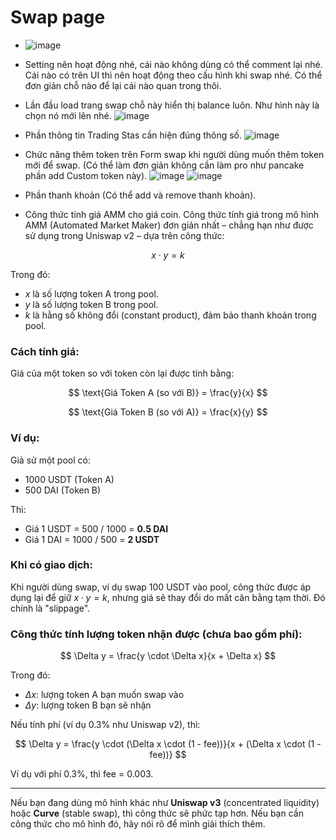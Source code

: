 # Swap page
- ![image](https://github.com/user-attachments/assets/daaa4684-dcc9-4320-868e-3543365121ae)
- Setting nên hoạt động nhé, cái nào không dùng có thể comment lại nhé. Cái nào có trên UI thì nên hoạt động theo cấu hình khi swap nhé. Có thể đơn giản chỗ nào để lại cái nào quan trong thôi.
- Lần đầu load trang swap chỗ này hiển thị balance luôn. Như hình này là chọn nó mới lên nhé.
![image](https://github.com/user-attachments/assets/05e4cc7f-ef9f-40dc-88cc-d0f166320047)

- Phần thông tin Trading Stas cần hiện đúng thông số.
![image](https://github.com/user-attachments/assets/0d69cce7-043a-4aa3-863d-bdbde0263fa5)

- Chức năng thêm token trên Form swap khi người dùng muốn thêm token mới để swap. (Có thể làm đơn giản không cần làm pro như pancake phần add Custom token này).
![image](https://github.com/user-attachments/assets/1128a2b6-4028-4726-ab41-6139b51a2c26)
![image](https://github.com/user-attachments/assets/473229d6-a4ba-40b5-a39b-e43fd617e482)

- Phần thanh khoản (Có thể add và remove thanh khoản).
- Công thức tính giá AMM cho giá coin.
Công thức tính giá trong mô hình AMM (Automated Market Maker) đơn giản nhất – chẳng hạn như được sử dụng trong Uniswap v2 – dựa trên công thức:

$$
x \cdot y = k
$$

Trong đó:

* $x$ là số lượng token A trong pool.
* $y$ là số lượng token B trong pool.
* $k$ là hằng số không đổi (constant product), đảm bảo thanh khoản trong pool.

### Cách tính giá:

Giá của một token so với token còn lại được tính bằng:

$$
\text{Giá Token A (so với B)} = \frac{y}{x}
$$

$$
\text{Giá Token B (so với A)} = \frac{x}{y}
$$

### Ví dụ:

Giả sử một pool có:

* 1000 USDT (Token A)
* 500 DAI (Token B)

Thì:

* Giá 1 USDT = 500 / 1000 = **0.5 DAI**
* Giá 1 DAI = 1000 / 500 = **2 USDT**

### Khi có giao dịch:

Khi người dùng swap, ví dụ swap 100 USDT vào pool, công thức được áp dụng lại để giữ $x \cdot y = k$, nhưng giá sẽ thay đổi do mất cân bằng tạm thời. Đó chính là "slippage".

### Công thức tính lượng token nhận được (chưa bao gồm phí):

$$
\Delta y = \frac{y \cdot \Delta x}{x + \Delta x}
$$

Trong đó:

* $\Delta x$: lượng token A bạn muốn swap vào
* $\Delta y$: lượng token B bạn sẽ nhận

Nếu tính phí (ví dụ 0.3% như Uniswap v2), thì:

$$
\Delta y = \frac{y \cdot (\Delta x \cdot (1 - fee))}{x + (\Delta x \cdot (1 - fee))}
$$

Ví dụ với phí 0.3%, thì fee = 0.003.

---

Nếu bạn đang dùng mô hình khác như **Uniswap v3** (concentrated liquidity) hoặc **Curve** (stable swap), thì công thức sẽ phức tạp hơn. Nếu bạn cần công thức cho mô hình đó, hãy nói rõ để mình giải thích thêm.






